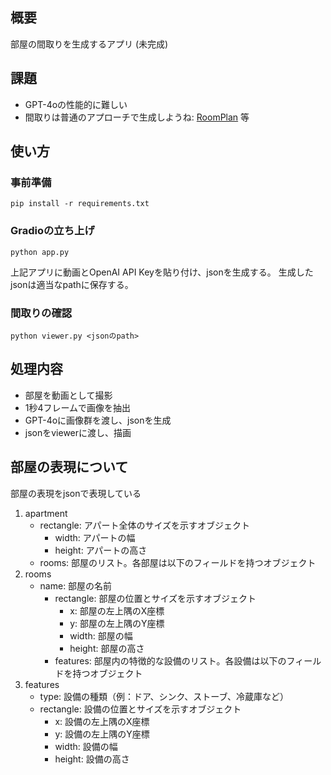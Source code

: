 ## 概要

部屋の間取りを生成するアプリ (未完成)

## 課題

- GPT-4oの性能的に難しい
- 間取りは普通のアプローチで生成しようね: [RoomPlan](https://developer.apple.com/jp/augmented-reality/roomplan/) 等

## 使い方

### 事前準備

```
pip install -r requirements.txt
```

### Gradioの立ち上げ

```
python app.py
```

上記アプリに動画とOpenAI API Keyを貼り付け、jsonを生成する。
生成したjsonは適当なpathに保存する。

### 間取りの確認

```
python viewer.py <jsonのpath>
```

## 処理内容

- 部屋を動画として撮影
- 1秒4フレームで画像を抽出
- GPT-4oに画像群を渡し、jsonを生成
- jsonをviewerに渡し、描画

## 部屋の表現について

部屋の表現をjsonで表現している

1. apartment
    - rectangle: アパート全体のサイズを示すオブジェクト
        - width: アパートの幅
        - height: アパートの高さ
    - rooms: 部屋のリスト。各部屋は以下のフィールドを持つオブジェクト
2. rooms
    - name: 部屋の名前
        - rectangle: 部屋の位置とサイズを示すオブジェクト
            - x: 部屋の左上隅のX座標
            - y: 部屋の左上隅のY座標
            - width: 部屋の幅
            - height: 部屋の高さ
        - features: 部屋内の特徴的な設備のリスト。各設備は以下のフィールドを持つオブジェクト
3. features
    - type: 設備の種類（例：ドア、シンク、ストーブ、冷蔵庫など）
    - rectangle: 設備の位置とサイズを示すオブジェクト
        - x: 設備の左上隅のX座標
        - y: 設備の左上隅のY座標
        - width: 設備の幅
        - height: 設備の高さ
